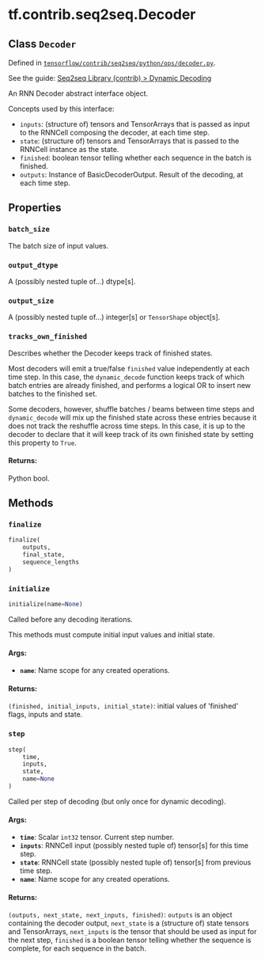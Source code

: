 <div itemscope itemtype="http://developers.google.com/ReferenceObject">
<meta itemprop="name" content="tf.contrib.seq2seq.Decoder" />
<meta itemprop="property" content="batch_size"/>
<meta itemprop="property" content="output_dtype"/>
<meta itemprop="property" content="output_size"/>
<meta itemprop="property" content="tracks_own_finished"/>
<meta itemprop="property" content="finalize"/>
<meta itemprop="property" content="initialize"/>
<meta itemprop="property" content="step"/>
</div>

# tf.contrib.seq2seq.Decoder

## Class `Decoder`





Defined in [`tensorflow/contrib/seq2seq/python/ops/decoder.py`](https://www.tensorflow.org/code/tensorflow/contrib/seq2seq/python/ops/decoder.py).

See the guide: [Seq2seq Library (contrib) > Dynamic Decoding](../../../../../api_guides/python/contrib.seq2seq.md#Dynamic_Decoding)

An RNN Decoder abstract interface object.

Concepts used by this interface:
- `inputs`: (structure of) tensors and TensorArrays that is passed as input to
  the RNNCell composing the decoder, at each time step.
- `state`: (structure of) tensors and TensorArrays that is passed to the
  RNNCell instance as the state.
- `finished`: boolean tensor telling whether each sequence in the batch is
  finished.
- `outputs`: Instance of BasicDecoderOutput. Result of the decoding, at each
  time step.

## Properties

<h3 id="batch_size"><code>batch_size</code></h3>

The batch size of input values.

<h3 id="output_dtype"><code>output_dtype</code></h3>

A (possibly nested tuple of...) dtype[s].

<h3 id="output_size"><code>output_size</code></h3>

A (possibly nested tuple of...) integer[s] or `TensorShape` object[s].

<h3 id="tracks_own_finished"><code>tracks_own_finished</code></h3>

Describes whether the Decoder keeps track of finished states.

Most decoders will emit a true/false `finished` value independently
at each time step.  In this case, the `dynamic_decode` function keeps track
of which batch entries are already finished, and performs a logical OR to
insert new batches to the finished set.

Some decoders, however, shuffle batches / beams between time steps and
`dynamic_decode` will mix up the finished state across these entries because
it does not track the reshuffle across time steps.  In this case, it is
up to the decoder to declare that it will keep track of its own finished
state by setting this property to `True`.

#### Returns:

Python bool.



## Methods

<h3 id="finalize"><code>finalize</code></h3>

``` python
finalize(
    outputs,
    final_state,
    sequence_lengths
)
```



<h3 id="initialize"><code>initialize</code></h3>

``` python
initialize(name=None)
```

Called before any decoding iterations.

This methods must compute initial input values and initial state.

#### Args:

* <b>`name`</b>: Name scope for any created operations.


#### Returns:

`(finished, initial_inputs, initial_state)`: initial values of
'finished' flags, inputs and state.

<h3 id="step"><code>step</code></h3>

``` python
step(
    time,
    inputs,
    state,
    name=None
)
```

Called per step of decoding (but only once for dynamic decoding).

#### Args:

* <b>`time`</b>: Scalar `int32` tensor. Current step number.
* <b>`inputs`</b>: RNNCell input (possibly nested tuple of) tensor[s] for this time
    step.
* <b>`state`</b>: RNNCell state (possibly nested tuple of) tensor[s] from previous
    time step.
* <b>`name`</b>: Name scope for any created operations.


#### Returns:

`(outputs, next_state, next_inputs, finished)`: `outputs` is an object
containing the decoder output, `next_state` is a (structure of) state
tensors and TensorArrays, `next_inputs` is the tensor that should be used
as input for the next step, `finished` is a boolean tensor telling whether
the sequence is complete, for each sequence in the batch.



